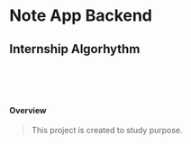 # Note App Backend
## Internship Algorhythm
<br/><br/><br/>

#### Overview 
> This project is created to study purpose.